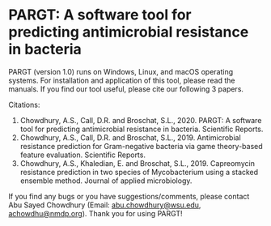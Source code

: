 # PARGT: A software tool for predicting antimicrobial resistance in bacteria 

PARGT (version 1.0) runs on Windows, Linux, and macOS operating systems. For installation and application of this tool, please read the manuals. If you find our tool useful, please cite our following 3 papers. 

Citations:
1.  Chowdhury, A.S., Call, D.R. and Broschat, S.L., 2020. PARGT: A software tool for predicting antimicrobial resistance in bacteria. Scientific Reports.
2.	Chowdhury, A.S., Call, D.R. and Broschat, S.L., 2019. Antimicrobial resistance prediction for Gram-negative bacteria via game theory-based feature evaluation. Scientific Reports.
3.	Chowdhury, A.S., Khaledian, E. and Broschat, S.L., 2019. Capreomycin resistance prediction in two species of Mycobacterium using a stacked ensemble method. Journal of applied microbiology.


If you find any bugs or you have suggestions/comments, please contact Abu Sayed Chowdhury (Email: abu.chowdhury@wsu.edu, achowdhu@nmdp.org). Thank you for using PARGT!
